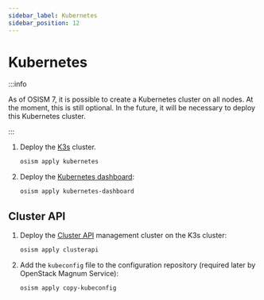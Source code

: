 ```yaml
---
sidebar_label: Kubernetes
sidebar_position: 12
---
```


# Kubernetes

:::info

As of OSISM 7, it is possible to create a Kubernetes cluster on all nodes.
At the moment, this is still optional. In the future, it will be necessary
to deploy this Kubernetes cluster.

:::

1. Deploy the [K3s](https://k3s.io) cluster.

   ```bash
   osism apply kubernetes
   ```

2. Deploy the [Kubernetes dashboard](https://github.com/kubernetes/dashboard):

   ```bash
   osism apply kubernetes-dashboard
   ```

## Cluster API

1. Deploy the [Cluster API](https://cluster-api.sigs.k8s.io) management cluster on the K3s cluster:

   ```bash
   osism apply clusterapi
   ```

2. Add the `kubeconfig` file to the configuration repository (required later by OpenStack
   Magnum Service):

   ```bash
   osism apply copy-kubeconfig
   ```
